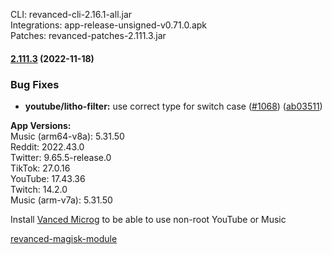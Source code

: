 CLI: revanced-cli-2.16.1-all.jar  
Integrations: app-release-unsigned-v0.71.0.apk  
Patches: revanced-patches-2.111.3.jar  

#### [2.111.3](https://github.com/revanced/revanced-patches/compare/v2.111.2...v2.111.3) (2022-11-18)
### Bug Fixes
* **youtube/litho-filter:** use correct type for switch case ([#1068](https://github.com/revanced/revanced-patches/issues/1068)) ([ab03511](https://github.com/revanced/revanced-patches/commit/ab03511e23d07c7c40b58eae5791fb2a798289de))

  
**App Versions:**  
Music (arm64-v8a): 5.31.50  
Reddit: 2022.43.0  
Twitter: 9.65.5-release.0  
TikTok: 27.0.16  
YouTube: 17.43.36  
Twitch: 14.2.0  
Music (arm-v7a): 5.31.50  

Install [Vanced Microg](https://github.com/TeamVanced/VancedMicroG/releases) to be able to use non-root YouTube or Music  

[revanced-magisk-module](https://github.com/j-hc/revanced-magisk-module)  
